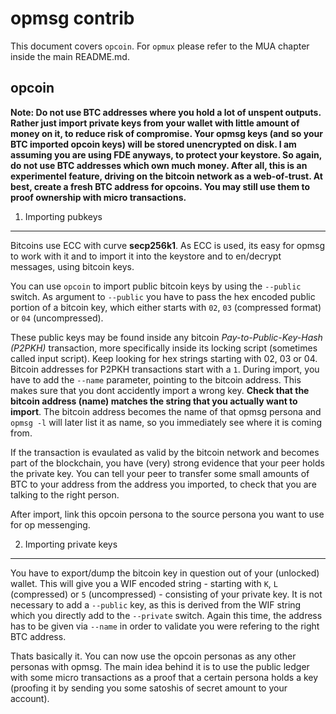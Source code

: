 opmsg contrib
=============

This document covers `opcoin`. For `opmux` please refer to the MUA
chapter inside the main README.md.


opcoin
------

__Note: Do not use BTC addresses where you hold a lot of unspent outputs. Rather just import private
keys from your wallet with little amount of money on it, to reduce risk of compromise. Your opmsg keys
(and so your BTC imported opcoin keys) will be stored unencrypted on disk. I am assuming you are using FDE anyways,
to protect your keystore. So again, do not use BTC addresses which own much money. After all,
this is an experimentel feature, driving on the bitcoin network as a web-of-trust. At best,
create a fresh BTC address for opcoins. You may still use them to proof ownership with micro
transactions.__



1. Importing pubkeys
--------------------

Bitcoins use ECC with curve __secp256k1__. As ECC is used, its easy for opmsg
to work with it and to import it into the keystore and to en/decrypt messages,
using bitcoin keys.

You can use `opcoin` to import public bitcoin keys by using the `--public` switch.
As argument to `--public` you have to pass the hex encoded public portion of a bitcoin key,
which either starts with `02`, `03` (compressed format) or `04` (uncompressed).

These public keys may be found inside any bitcoin _Pay-to-Public-Key-Hash (P2PKH)_ transaction,
more specifically inside its locking script (sometimes called input script). Keep looking
for hex strings starting with 02, 03 or 04. Bitcoin addresses for P2PKH transactions start
with a `1`. During import, you have to add the `--name` parameter, pointing to the
bitcoin address. This makes sure that you dont accidently import a wrong key. __Check that the
bitcoin address (name) matches the string that you actually want to import__. The bitcoin address
becomes the name of that opmsg persona and
`opmsg -l` will later list it as name, so you immediately see where it is coming from.

If the transaction is evaulated as valid by the bitcoin network and becomes part of the blockchain,
you have (very) strong evidence that your peer holds the private key. You can tell your peer
to transfer some small amounts of BTC to your address from the address you imported, to check
that you are talking to the right person.

After import, link this opcoin persona to the source persona you want to use for op messenging.



2. Importing private keys
-------------------------

You have to export/dump the bitcoin key in question out of your (unlocked) wallet.
This will give you a WIF encoded string - starting with `K`, `L` (compressed) or `5` (uncompressed) -
consisting of your private key. It is not necessary to add a `--public` key, as this
is derived from the WIF string which you directly add to the `--private` switch.
Again this time, the address has to be given via `--name` in order to validate you were
refering to the right BTC address.


Thats basically it. You can now use the opcoin personas as any other personas with opmsg.
The main idea behind it is to use the public ledger with some micro transactions as a proof
that a certain persona holds a key (proofing it by sending you some satoshis of secret amount
to your account).


